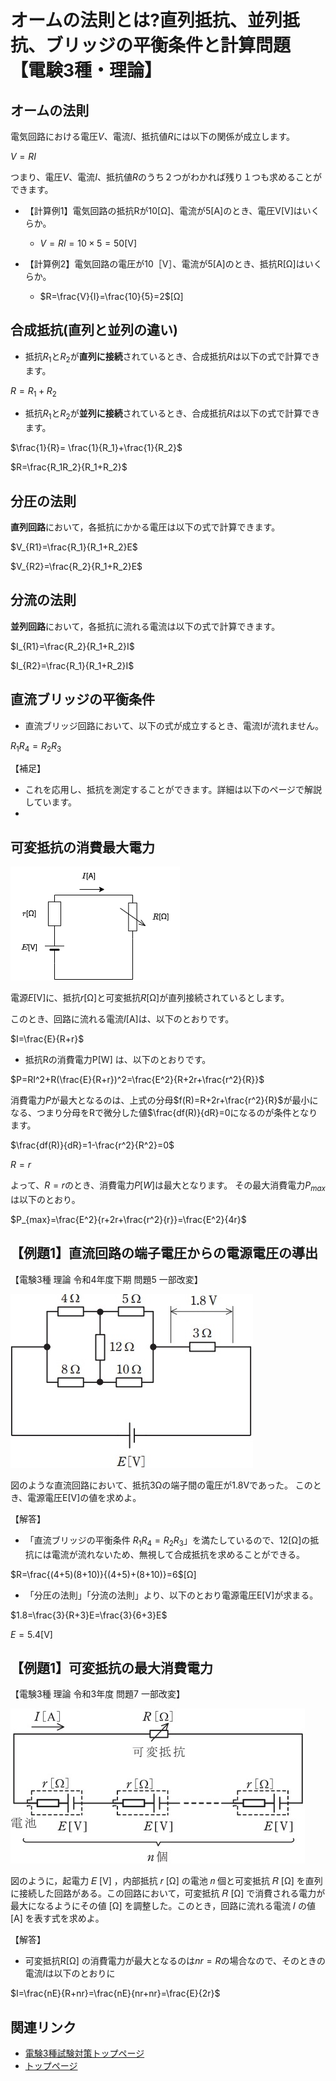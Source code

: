 # オームの法則とは?直列抵抗、並列抵抗、ブリッジの平衡条件と計算問題 【電験3種・理論】

## オームの法則

電気回路における電圧$V$、電流$I$、抵抗値$R$には以下の関係が成立します。

$V=RI$

つまり、電圧$V$、電流$I$、抵抗値$R$のうち２つがわかれば残り１つも求めることができます。


- 【計算例1】電気回路の抵抗Rが10[Ω]、電流が5[A]のとき、電圧V[V]はいくらか。
    - $V=RI=10\times 5 =50$[V]

- 【計算例2】電気回路の電圧が10［V］、電流が5[A]のとき、抵抗R[Ω]はいくらか。
    - $R=\frac{V}{I}=\frac{10}{5}=2$[Ω]

## 合成抵抗(直列と並列の違い)

- 抵抗$R_1$と$R_2$が**直列に接続**されているとき、合成抵抗$R$は以下の式で計算できます。

$R= R_1+R_2$

- 抵抗$R_1$と$R_2$が**並列に接続**されているとき、合成抵抗$R$は以下の式で計算できます。

$\frac{1}{R}= \frac{1}{R_1}+\frac{1}{R_2}$

$R=\frac{R_1R_2}{R_1+R_2}$

## 分圧の法則

**直列回路**において，各抵抗にかかる電圧は以下の式で計算できます。

$V_{R1}=\frac{R_1}{R_1+R_2}E$

$V_{R2}=\frac{R_2}{R_1+R_2}E$

## 分流の法則

**並列回路**において，各抵抗に流れる電流は以下の式で計算できます。

$I_{R1}=\frac{R_2}{R_1+R_2}I$

$I_{R2}=\frac{R_1}{R_1+R_2}I$


## 直流ブリッジの平衡条件

- 直流ブリッジ回路において、以下の式が成立するとき、電流Iが流れません。

$R_1R_4=R_2R_3$

【補足】
- これを応用し、抵抗を測定することができます。詳細は以下のページで解説しています。
- 

## 可変抵抗の消費最大電力

![図2](./assets/1-1-ohms-law4.png) 

電源$E$[V]に、抵抗$r$[Ω]と可変抵抗$R$[Ω]が直列接続されているとします。

このとき、回路に流れる電流$I$[A]は、以下のとおりです。

$I=\frac{E}{R+r}$

- 抵抗Rの消費電力P[W] は、以下のとおりです。

$P=RI^2+R(\frac{E}{R+r})^2=\frac{E^2}{R+2r+\frac{r^2}{R}}$

消費電力$P$が最大となるのは、上式の分母$f(R)=R+2r+\frac{r^2}{R}$が最小になる、つまり分母をRで微分した値$\frac{df(R)}{dR}=0になるのが条件となります。

$\frac{df(R)}{dR}=1-\frac{r^2}{R^2}=0$

$R=r$

よって、$R=r$のとき、消費電力$P[W]$は最大となります。
その最大消費電力$P_{max}$は以下のとおり。

$P_{max}=\frac{E^2}{r+2r+\frac{r^2}{r}}=\frac{E^2}{4r}$



## 【例題1】直流回路の端子電圧からの電源電圧の導出

【電験3種 理論 令和4年度下期 問題5 一部改変】

![図2](./assets/1-1-ohms-law2.jpg) 

図のような直流回路において、抵抗3Ωの端子間の電圧が1.8Vであった。
このとき、電源電圧E[V]の値を求めよ。

【解答】

- 「直流ブリッジの平衡条件 $R_1R_4=R_2R_3$」を満たしているので、12[Ω]の抵抗には電流が流れないため、無視して合成抵抗を求めることができる。

$R=\frac{(4+5)(8+10)}{(4+5)+(8+10)}=6$[Ω]

- 「分圧の法則」「分流の法則」より、以下のとおり電源電圧E[V]が求まる。

$1.8=\frac{3}{R+3}E=\frac{3}{6+3}E$

$E=5.4$[V]

## 【例題1】可変抵抗の最大消費電力

【電験3種 理論 令和3年度 問題7 一部改変】

![図2](./assets/1-1-ohms-law3.jpg) 

図のように，起電力 𝐸 [V] ，内部抵抗 𝑟 [Ω] の電池 𝑛 個と可変抵抗 𝑅 [Ω] を直列に接続した回路がある。この回路において，可変抵抗 𝑅 [Ω] で消費される電力が最大になるようにその値 [Ω] を調整した。このとき，回路に流れる電流 𝐼 の値 [A] を表す式を求めよ。


【解答】

- 可変抵抗R[Ω] の消費電力が最大となるのは$nr=R$の場合なので、そのときの電流$I$は以下のとおりに

$I=\frac{nE}{R+nr}=\frac{nE}{nr+nr}=\frac{E}{2r}$

## 関連リンク

- [電験3種試験対策トップページ](../index.md)
- [トップページ](../../../index.md)